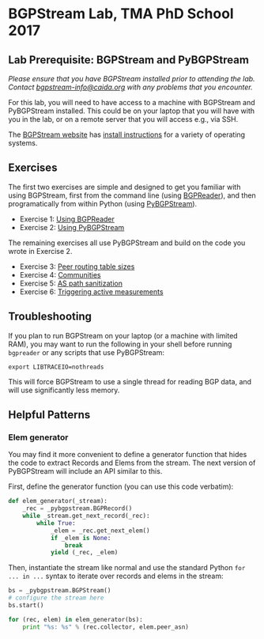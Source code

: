 # BGPStream Lab, TMA PhD School 2017

## Lab Prerequisite: BGPStream and PyBGPStream
_Please ensure that you have BGPStream installed prior to attending the
lab. Contact bgpstream-info@caida.org with any problems that you encounter._

For this lab, you will need to have access to a machine with BGPStream and
PyBGPStream installed. This could be on your laptop that you will have with you
in the lab, or on a remote server that you will access e.g., via SSH.

The [BGPStream website](https://bgpstream.caida.org) has
[install instructions](http://bgpstream.caida.org/docs/install) for a variety of
operating systems.

## Exercises

The first two exercises are simple and designed to get you familiar with using
BGPStream, first from the command line (using
[BGPReader](http://bgpstream.caida.org/docs/tools/bgpreader)), and then
programatically from within Python (using
[PyBGPStream](http://bgpstream.caida.org/docs/api/pybgpstream)).

 - Exercise 1: [Using BGPReader](exercise-1-bgpreader/README.md)
 - Exercise 2: [Using PyBGPStream](exercise-2-pybgpstream/README.md)

The remaining exercises all use PyBGPStream and build on the code you wrote in
Exercise 2.

 - Exercise 3: [Peer routing table sizes](exercise-3-routing-tables/README.md)
 - Exercise 4: [Communities](exercise-4-communities/README.md)
 - Exercise 5: [AS path sanitization](exercise-5-path-sanitization/README.md)
 - Exercise 6: [Triggering active measurements](exercise-6-active-measurements/)

## Troubleshooting

If you plan to run BGPStream on your laptop (or a machine with limited RAM), you
may want to run the following in your shell before running `bgpreader` or any
scripts that use PyBGPStream:
```
export LIBTRACEIO=nothreads
```
This will force BGPStream to use a single thread for reading BGP data, and will
use significantly less memory.

## Helpful Patterns

### Elem generator
You may find it more convenient to define a generator function that hides the
code to extract Records and Elems from the stream. The next version of
PyBGPStream will include an API similar to this.

First, define the generator function (you can use this code verbatim):
```python
def elem_generator(_stream):
    _rec = _pybgpstream.BGPRecord()
    while _stream.get_next_record(_rec):
        while True:
            _elem = _rec.get_next_elem()
            if _elem is None:
                break
            yield (_rec, _elem)
```

Then, instantiate the stream like normal and use the standard Python
`for ... in ...` syntax to iterate over records and elems in the stream:
```python
bs = _pybgpstream.BGPStream()
# configure the stream here
bs.start()

for (rec, elem) in elem_generator(bs):
    print "%s: %s" % (rec.collector, elem.peer_asn)
```
